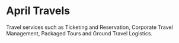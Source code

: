 # April Travels

Travel services such as Ticketing and Reservation, Corporate Travel Management, Packaged Tours and Ground Travel Logistics. 